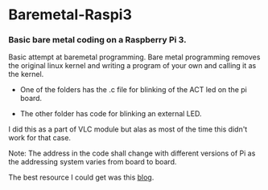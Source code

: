# Baremetal-Raspi3

### Basic bare metal coding on a Raspberry Pi 3.

Basic attempt at baremetal programming. Bare metal programming removes the original linux kernel and writing a program of your own and calling it as the kernel.

- One of the folders has the .c file for blinking of the ACT led on the pi board.

- The other folder has code for blinking an external LED.

I did this as a part of VLC module but alas as most of the time this didn't work for that case.

Note: The address in the code shall change with different versions of Pi as the addressing system varies from board to board.

The best resource I could get was this [blog](https://www.valvers.com/open-software/raspberry-pi/bare-metal-programming-in-c-part-1/).
